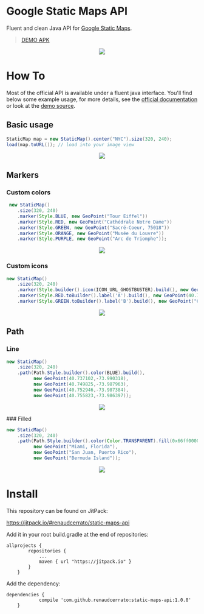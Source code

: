# Google Static Maps API

Fluent and clean Java API for [Google Static Maps](https://developers.google.com/maps/documentation/static-maps/). 

> [DEMO APK](https://github.com/renaudcerrato/static-maps-api/raw/master/app/app-debug.apk)

<p align="center"><img src="https://github.com/renaudcerrato/static-maps-api/raw/master/assets/screenshot.png"></p>


# How To

Most of the official API is available under a fluent java interface. You'll find below some example usage, for more details, see the [official documentation](https://developers.google.com/maps/documentation/static-maps/intro) or look at the [demo source](https://github.com/renaudcerrato/static-maps-api/blob/master/app/src/main/java/com/mypopsy/staticmaps/demo/ui/DemoFragment.java).


## Basic usage

```java
StaticMap map = new StaticMap().center("NYC").size(320, 240);
load(map.toURL()); // load into your image view
```
<p align="center"><img src="https://maps.googleapis.com/maps/api/staticmap?center=NYC&size=320x240"/></p>

## Markers

### Custom colors

```java
 new StaticMap()
    .size(320, 240)
    .marker(Style.BLUE, new GeoPoint("Tour Eiffel"))
    .marker(Style.RED, new GeoPoint("Cathédrale Notre Dame"))
    .marker(Style.GREEN, new GeoPoint("Sacré-Coeur, 75018"))
    .marker(Style.ORANGE, new GeoPoint("Musée du Louvre"))
    .marker(Style.PURPLE, new GeoPoint("Arc de Triomphe"));
```

<td>
<p align="center"><img src="https://maps.googleapis.com/maps/api/staticmap?size=320x240&markers=color%3A0x0000FF%7CTour+Eiffel&markers=color%3A0xFF0000%7CCath%C3%A9drale+Notre+Dame&markers=color%3A0x00FF00%7CSacr%C3%A9-Coeur%2C+75018&markers=color%3A0xFFA500%7CMus%C3%A9e+du+Louvre&markers=color%3A0x800080%7CArc+de+Triomphe"/></p>
</td>
</tr>
</table>

### Custom icons
```java
new StaticMap()
    .size(320, 240)
    .marker(Style.builder().icon(ICON_URL_GHOSTBUSTER).build(), new GeoPoint(40.7195532,-74.0067987))
    .marker(Style.RED.toBuilder().label('A').build(), new GeoPoint(40.7529234,-73.9827515))
    .marker(Style.GREEN.toBuilder().label('B').build(), new GeoPoint("Columbia University, NYC"));
```

<p align="center"><img src="https://maps.googleapis.com/maps/api/staticmap?size=320x240&markers=icon%3Ahttp%3A%2F%2Fraw.githubusercontent.com%2Frenaudcerrato%2Fstatic-maps-api%2Fmaster%2Fapp%2Fsrc%2Fmain%2Fres%2Fdrawable%2Fghostbuster.png%7C40%2C719553%2C-74%2C006799&markers=color%3A0xFF0000%7Clabel%3AA%7C40%2C752923%2C-73%2C982752&markers=color%3A0x00FF00%7Clabel%3AB%7CColumbia+University%2C+NYC"/></p>

## Path

### Line

```java
new StaticMap()
    .size(320, 240)
    .path(Path.Style.builder().color(BLUE).build(),
          new GeoPoint(40.737102,-73.990318),
          new GeoPoint(40.749825,-73.987963),
          new GeoPoint(40.752946,-73.987384),
          new GeoPoint(40.755823,-73.986397));
```

<p align="center"><img src="https://maps.googleapis.com/maps/api/staticmap?path=color:0x0000ff%7C40.737102,-73.990318%7C40.749825,-73.987963%7C40.752946,-73.987384%7C40.755823,-73.986397&size=320x240"/></p>
### Filled

```java
new StaticMap()
    .size(320, 240)
    .path(Path.Style.builder().color(Color.TRANSPARENT).fill(0x66ff0000).build(),
          new GeoPoint("Miami, Florida"),
          new GeoPoint("San Juan, Puerto Rico"),
          new GeoPoint("Bermuda Island"));
```

<p align="center"><img src="https://maps.googleapis.com/maps/api/staticmap?size=320x240&path=color%3A0x00000000%7Cfillcolor%3A0xFF000066%7CMiami%2C+Florida%7CSan+Juan%2C+Puerto+Rico%7CBermuda+Island"/></p>


# Install

This repository can be found on JitPack:

https://jitpack.io/#renaudcerrato/static-maps-api

Add it in your root build.gradle at the end of repositories:
```
allprojects {
		repositories {
			...
			maven { url "https://jitpack.io" }
		}
	}
```

Add the dependency:
```
dependencies {
	        compile 'com.github.renaudcerrato:static-maps-api:1.0.0'
	}
```



